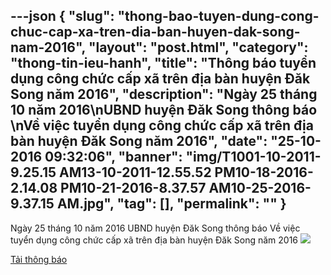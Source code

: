 ---json
{
    "slug": "thong-bao-tuyen-dung-cong-chuc-cap-xa-tren-dia-ban-huyen-dak-song-nam-2016",
    "layout": "post.html",
    "category": "thong-tin-ieu-hanh",
    "title": "Thông báo tuyển dụng công chức cấp xã trên địa bàn huyện Đăk Song năm 2016",
    "description": "Ngày 25 tháng 10 năm 2016\nUBND huyện Đăk Song thông báo \nVề việc tuyển dụng công chức cấp xã trên địa bàn huyện Đăk Song năm 2016",
    "date": "25-10-2016 09:32:06",
    "banner": "img/T1001-10-2011-9.25.15 AM13-10-2011-12.55.52 PM10-18-2016-2.14.08 PM10-21-2016-8.37.57 AM10-25-2016-9.37.15 AM.jpg",
    "tag": [],
    "permalink": ""
}
---
Ngày 25 tháng 10 năm 2016
UBND huyện Đăk Song thông báo 
Về việc tuyển dụng công chức cấp xã trên địa bàn huyện Đăk Song năm 2016
![](http://www.mediafire.com/convkey/e9ae/v83mdyl08vn6lm5zg.jpg)

[Tải thông báo](http://www.mediafire.com/file/1vn668aghczhr65/TB_tuyen_dung_cong_chuc_cap_xa_Dak_Song_2016.pdf "Tải thông báo")